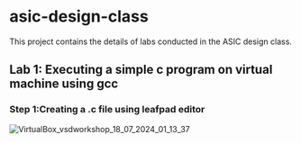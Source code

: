 # asic-design-class
This project contains the details of labs conducted in the ASIC design class.
## Lab 1: Executing a simple c program on virtual machine using gcc
### Step 1:Creating a .c file using leafpad editor 
![VirtualBox_vsdworkshop_18_07_2024_01_13_37](https://github.com/user-attachments/assets/7c08abf6-aaa7-4bb9-8356-1caa732db803)
